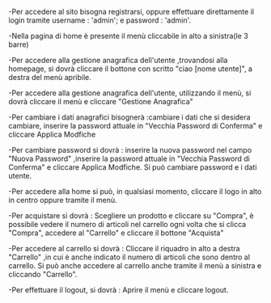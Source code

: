 -Per accedere al sito bisogna registrarsi, oppure effettuare direttamente il login tramite username : 'admin'; e password : 'admin'.

-Nella pagina di home è presente il menù cliccabile in alto a sinistra(le 3 barre)

-Per accedere alla gestione anagrafica dell'utente ,trovandosi alla homepage, si dovrà cliccare il bottone con scritto "ciao [nome utente]", a destra del menù apribile.

-Per accedere alla gestione anagrafica dell'utente, utilizzando il menù, si dovrà cliccare il menù e cliccare "Gestione Anagrafica"

<!-- 
Attenzione!
	USERNAME non modificabile -->

-Per cambiare i dati anagrafici bisognerà :cambiare i dati che si desidera cambiare, inserire la password attuale in "Vecchia Password di Conferma" e cliccare Applica Modfiche 

-Per cambiare password si dovrà : inserire la nuova password nel campo "Nuova Password" ,inserire la password attuale in "Vecchia Password di Conferma" e cliccare Applica Modfiche. Si può cambiare password e i dati utente.

-Per accedere alla home si può, in qualsiasi momento, cliccare il logo in alto in centro oppure tramite il menù.

-Per acquistare si dovrà : Scegliere un prodotto e cliccare su "Compra", è possibile vedere il numero di articoli nel carrello ogni volta che si clicca "Compra", accedere al "Carrello" e cliccare il bottone "Acquista" 

-Per accedere al carrello si dovrà : Cliccare il riquadro in alto a destra "Carrello" ,in cui è anche indicato il numero di articoli che sono dentro al carrello. Si può anche accedere al carrello anche tramite il menù a sinistra e cliccando "Carrello".

-Per effettuare il logout, si dovrà : Aprire il menù e cliccare logout.